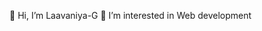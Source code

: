 👋 Hi, I’m Laavaniya-G
👀 I’m interested in Web development 

<!---
Laavaniya-G/Laavaniya-G is a ✨ special ✨ repository because its `README.md` (this file) appears on your GitHub profile.
You can click the Preview link to take a look at your changes.
--->
